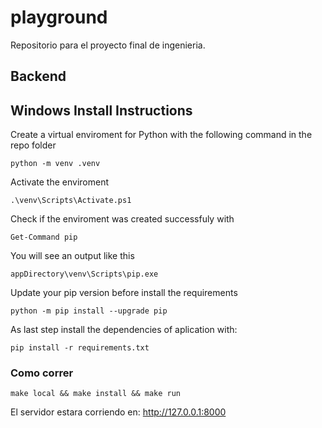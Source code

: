 # playground

Repositorio para el proyecto final de ingenieria.

## Backend

## Windows Install Instructions
  Create a virtual enviroment for Python with the following command in the repo folder
  
  `python -m venv .venv`

  Activate the enviroment

  `.\venv\Scripts\Activate.ps1`

  Check if the enviroment was created successfuly with

  `Get-Command pip`

  You will see an output like this
  
  `appDirectory\venv\Scripts\pip.exe`

  Update your pip version before install the requirements

  `python -m pip install --upgrade pip`

  As last step install the dependencies of aplication with:

  `pip install -r requirements.txt`

###  Como correr

`make local && make install && make run`

El servidor estara corriendo en: http://127.0.0.1:8000
